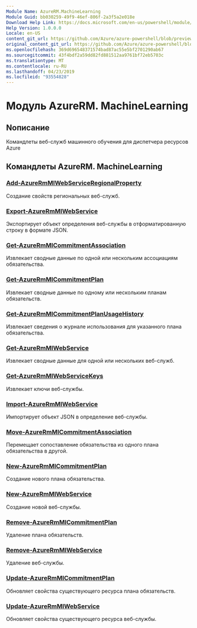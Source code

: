 ```yaml
---
Module Name: AzureRM.MachineLearning
Module Guid: bb030259-49f9-46ef-806f-2a3f5a2e018e
Download Help Link: https://docs.microsoft.com/en-us/powershell/module/azurerm.machinelearning
Help Version: 1.0.0.0
Locale: en-US
content_git_url: https://github.com/Azure/azure-powershell/blob/preview/src/ResourceManager/MachineLearning/Commands.MachineLearning/help/AzureRM.MachineLearning.md
original_content_git_url: https://github.com/Azure/azure-powershell/blob/preview/src/ResourceManager/MachineLearning/Commands.MachineLearning/help/AzureRM.MachineLearning.md
ms.openlocfilehash: 369d696548371574bad87ac55e5bf2701290ab67
ms.sourcegitcommit: 43f4bdf2a59dd82fd881512aa9761bf72eb5703c
ms.translationtype: MT
ms.contentlocale: ru-RU
ms.lasthandoff: 04/23/2019
ms.locfileid: "93554828"
---
```

# Модуль AzureRM. MachineLearning
## Nописание
Командлеты веб-служб машинного обучения для диспетчера ресурсов Azure

## Командлеты AzureRM. MachineLearning
### [Add-AzureRmMlWebServiceRegionalProperty](Add-AzureRmMlWebServiceRegionalProperty.md)
Создание свойств региональных веб-служб.

### [Export-AzureRmMlWebService](Export-AzureRmMlWebService.md)
Экспортирует объект определения веб-службы в отформатированную строку в формате JSON.

### [Get-AzureRmMlCommitmentAssociation](Get-AzureRmMlCommitmentAssociation.md)
Извлекает сводные данные по одной или нескольким ассоциациям обязательства.

### [Get-AzureRmMlCommitmentPlan](Get-AzureRmMlCommitmentPlan.md)
Извлекает сводные данные по одному или нескольким планам обязательств.

### [Get-AzureRmMlCommitmentPlanUsageHistory](Get-AzureRmMlCommitmentPlanUsageHistory.md)
Извлекает сведения о журнале использования для указанного плана обязательства.

### [Get-AzureRmMlWebService](Get-AzureRmMlWebService.md)
Извлекает сводные данные для одной или нескольких веб-служб.

### [Get-AzureRmMlWebServiceKeys](Get-AzureRmMlWebServiceKeys.md)
Извлекает ключи веб-службы.

### [Import-AzureRmMlWebService](Import-AzureRmMlWebService.md)
Импортирует объект JSON в определение веб-службы.

### [Move-AzureRmMlCommitmentAssociation](Move-AzureRmMlCommitmentAssociation.md)
Перемещает сопоставление обязательства из одного плана обязательства в другой.

### [New-AzureRmMlCommitmentPlan](New-AzureRmMlCommitmentPlan.md)
Создание нового плана обязательства.

### [New-AzureRmMlWebService](New-AzureRmMlWebService.md)
Создание новой веб-службы.

### [Remove-AzureRmMlCommitmentPlan](Remove-AzureRmMlCommitmentPlan.md)
Удаление плана обязательств.

### [Remove-AzureRmMlWebService](Remove-AzureRmMlWebService.md)
Удаление веб-службы.

### [Update-AzureRmMlCommitmentPlan](Update-AzureRmMlCommitmentPlan.md)
Обновляет свойства существующего ресурса плана обязательств.

### [Update-AzureRmMlWebService](Update-AzureRmMlWebService.md)
Обновляет свойства существующего ресурса веб-службы.

